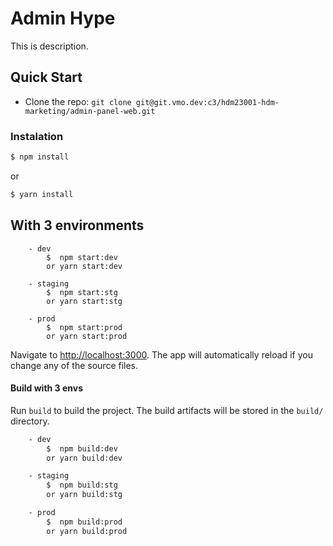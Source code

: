# Admin Hype

This is description.

## Quick Start
- Clone the repo: `git clone git@git.vmo.dev:c3/hdm23001-hdm-marketing/admin-panel-web.git`

### Instalation

``` bash
$ npm install
```

or

``` bash
$ yarn install
```

## With 3 environments
```
    - dev
        $  npm start:dev
        or yarn start:dev 

    - staging
        $  npm start:stg
        or yarn start:stg 

    - prod
        $  npm start:prod
        or yarn start:prod 
```

Navigate to [http://localhost:3000](http://localhost:3000). The app will automatically reload if you change any of the source files.

#### Build with 3 envs

Run `build` to build the project. The build artifacts will be stored in the `build/` directory.

```bash
    - dev
        $  npm build:dev
        or yarn build:dev 

    - staging
        $  npm build:stg
        or yarn build:stg 

    - prod
        $  npm build:prod
        or yarn build:prod 

```

